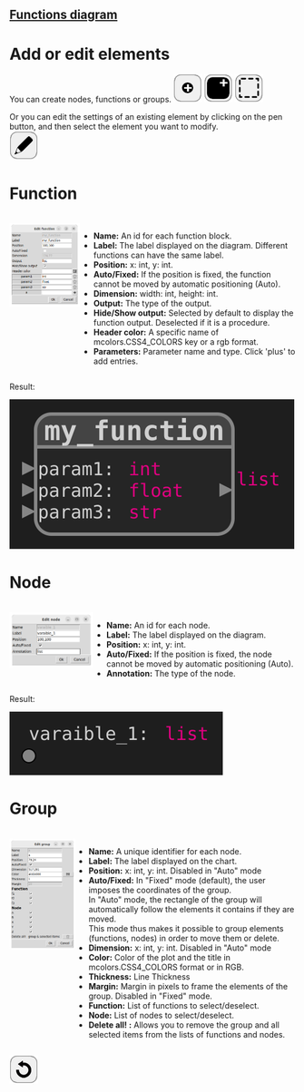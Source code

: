 ## [Functions diagram](../README.md)
# Add or edit elements

You can create nodes, functions or groups.
![add_node](../images/add_node.png)
![add_function](../images/add_function.png)
![add_group](../images/group.png)

Or you can edit the settings of an existing element by clicking on the pen button, and then select the element you want to modify.  
![edit](../images/edit.png) 

# Function
<br>
<div style="display:table">
  <div style="display:table-cell; vertical-align:top;">
    <img src="assets/window_add_function.png">
  </div>
    <div style="display:table-cell; vertical-align:top;">
    <ul>
      <li><b>Name:</b> An id for each function block.</li>
      <li><b>Label:</b> The label displayed on the diagram. Different functions can have the same label.</li>
      <li><b>Position:</b> x: int, y: int.</li>
      <li><b>Auto/Fixed:</b> If the position is fixed, the function cannot be moved by automatic positioning (Auto).</li>
      <li><b>Dimension:</b> width: int, height: int.</li>
      <li><b>Output:</b> The type of the output.</li>
      <li><b>Hide/Show output:</b> Selected by default to display the function output. Deselected if it is a procedure.</li>
      <li><b>Header color:</b> A specific name of mcolors.CSS4_COLORS key or a rgb format.</li>
      <li><b>Parameters:</b> Parameter name and type. Click 'plus' to add entries.</b> </li>
    </ul>  
  </div>
</div>

Result: 

![test](assets/example_add_function.svg)

# Node
<br>
<div style="display:table">
  <div style="display:table-cell; vertical-align:top;">
    <img src="assets/window_add_node.png">
  </div>
    <div style="display:table-cell; vertical-align:top;">
    <ul>
      <li><b>Name:</b> An id for each node.</li>
      <li><b>Label:</b> The label displayed on the diagram.</li>
      <li><b>Position:</b> x: int, y: int.</li>
      <li><b>Auto/Fixed:</b> If the position is fixed, the node cannot be moved by automatic positioning (Auto).</li>
      <li><b>Annotation:</b> The type of the node.</li>
    </ul>  
  </div>
</div>

Result: 

![test](assets/example_add_node.svg)

# Group

<br>
<div style="display:table">
  <div style="display:table-cell; vertical-align:top;">
    <img src="assets/window_add_group.png">
  </div>
    <div style="display:table-cell; vertical-align:top;">
    <ul>
      <li><b>Name:</b> A unique identifier for each node.</li>
      <li><b>Label:</b> The label displayed on the chart.</li>
      <li><b>Position:</b> x: int, y: int. Disabled in "Auto" mode </li>
      <li><b>Auto/Fixed:</b> In "Fixed" mode (default), the user imposes the coordinates of the group. <br>In "Auto" mode, the rectangle of the group will automatically follow the elements it contains if they are moved.<br>This mode thus makes it possible to group elements (functions, nodes) in order to move them or delete. </li>
      <li><b>Dimension:</b> x: int, y: int. Disabled in "Auto" mode </li>
      <li><b>Color:</b> Color of the plot and the title in mcolors.CSS4_COLORS format or in RGB.</li>
      <li><b>Thickness:</b> Line Thickness</li>
      <li><b>Margin:</b> Margin in pixels to frame the elements of the group. Disabled in "Fixed" mode.</li>
      <li><b>Function:</b> List of functions to select/deselect.</li>
      <li><b>Node:</b> List of nodes to select/deselect.</li>
      <li><b>Delete all! :</b> Allows you to remove the group and all selected items from the lists of functions and nodes.</li>
    </ul>  
  </div>
</div>

[![back](assets/back.png)](../README.md)